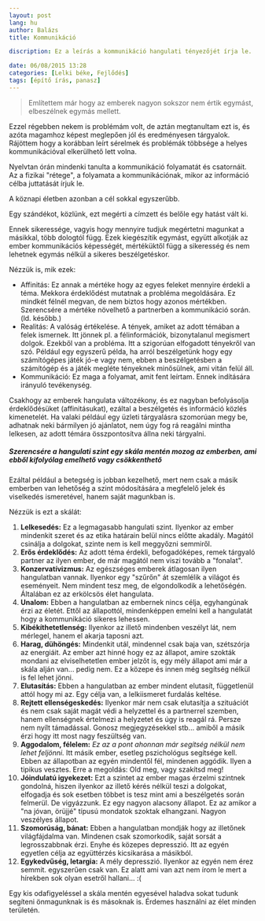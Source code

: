 ```yaml
---
layout: post
lang: hu
author: Balázs
title: Kommunikáció

discription: Ez a leírás a kommunikáció hangulati tényezőjét írja le.

date: 06/08/2015 13:28
categories: [Lelki béke, Fejlődés]
tags: [építő írás, panasz]
---
```

> Említettem már hogy az emberek nagyon sokszor nem értik egymást, elbeszélnek egymás mellett.

Ezzel régebben nekem is problémám volt, de aztán megtanultam ezt is, és azóta magamhoz képest meglepően jól és eredményesen tárgyalok. Rájöttem hogy a korábban leírt sérelmek és problémák többsége a helyes kommunikációval elkerülhető lett volna.

Nyelvtan órán mindenki tanulta a kommunikáció folyamatát és csatornáit. Az a fizikai "rétege", a folyamata a kommunikációnak, mikor az információ célba juttatását írjuk le.

A köznapi életben azonban a cél sokkal egyszerűbb.

Egy szándékot, közlünk, ezt megérti a címzett és belőle egy hatást vált ki.

Ennek sikeressége, vagyis hogy mennyire tudjuk megértetni magunkat a másikkal, több dologtól függ. Ezek kiegészítik egymást, együtt alkotják az ember kommunikációs képességét, mértéküktől függ a sikeresség és nem lehetnek egymás nélkül a sikeres beszélgetéskor.

Nézzük is, mik ezek:

- Affinitás: Ez annak a mértéke hogy az egyes feleket mennyire érdekli a téma. Mekkora érdeklődést mutatnak a probléma megoldására. Ez mindkét félnél megvan, de nem biztos hogy azonos mértékben. Szerencsére a mértéke növelhető a partnerben a kommunikáció során. (ld. később.)
- Realitás: A valóság értékelése. A tények, amiket az adott témában a felek ismernek. Itt jönnek pl. a félinformációk, bizonytalanul megismert dolgok. Ezekből van a probléma. Itt a szigorúan elfogadott tényekről van szó. Például egy egyszerű példa, ha arról beszélgetünk hogy egy számítógépes játék jó-e vagy nem, ebben a beszélgetésben a számítógép és a játék megléte tényeknek minősülnek, ami vitán felül áll.
- Kommunikáció: Ez maga a folyamat, amit fent leírtam. Ennek indítására irányuló tevékenység.

Csakhogy az emberek hangulata változékony, és ez nagyban befolyásolja érdeklődésüket (affinitásukat), ezáltal a beszélgetés és információ közlés kimenetelét. Ha valaki például egy üzleti tárgyalásra szomorúan megy be, adhatnak neki bármilyen jó ajánlatot, nem úgy fog rá reagálni mintha lelkesen, az adott témára összpontosítva állna neki tárgyalni.

##### Szerencsére a hangulati szint egy skála mentén mozog az emberben, ami ebből kifolyólag emelhető vagy csökkenthető

Ezáltal például a betegség is jobban kezelhető, mert nem csak a másik emberben van lehetőség a szint módosítására a megfelelő jelek és viselkedés ismeretével, hanem saját magunkban is.

Nézzük is ezt a skálát:

1. **Lelkesedés:** Ez a legmagasabb hangulati szint. Ilyenkor az ember mindenkit szeret és az etika határain belül nincs előtte akadály. Magától csinálja a dolgokat, szinte nem is kell meggyőzni semmiről.
2. **Erős érdeklődés:** Az adott téma érdekli, befogadóképes, remek tárgyaló partner az ilyen ember, de már magától nem viszi tovább a "fonalat".
3. **Konzervatívizmus:** Az egészséges emberek átlagosan ilyen hangulatban vannak. Ilyenkor egy "szűrőn" át szemlélik a világot és eseményeit. Nem mindent tesz meg, de elgondolkodik a lehetőségén. Általában ez az erkölcsös élet hangulata.
4. **Unalom:** Ebben a hangulatban az embernek nincs célja, egyhangúnak érzi az életét. Ettől az állapottól, mindenképpen emelni kell a hangulatát hogy a kommunikáció sikeres lehessen.
5. **Kibékíthetetlenség:** Ilyenkor az illető mindenben veszélyt lát, nem mérlegel, hanem el akarja taposni azt.
6. **Harag, dühöngés:** Mindenkit utál, mindennel csak baja van, szétszórja az energiáit. Az ember azt hinné hogy ez az állapot, amire szokták mondani az elviselhetetlen ember jelzőt is, egy mély állapot ami már a skála alján van... pedig nem. Ez a közepe és innen még segítség nélkül is fel lehet jönni.
7. **Elutasítás:** Ebben a hangulatban az ember mindent elutasít, függetlenül attól hogy mi az. Egy célja van, a lelkiismeret furdalás keltése.
8. **Rejtett ellenségeskedés:** Ilyenkor már nem csak elutasítja a szituációt és nem csak saját magát védi a helyzettel és a partnerrel szemben, hanem ellenségnek értelmezi a helyzetet és úgy is reagál rá. Persze nem nyílt támadással. Gonosz megjegyzésekkel stb... amiből a másik érzi hogy itt most nagy feszültség van.
9. **Aggodalom, félelem:** *Ez az a pont ahonnan már segítség nélkül nem lehet feljönni.* Itt másik ember, esetleg pszichológus segítsége kell. Ebben az állapotban az egyén mindentől fél, mindenen aggódik. Ilyen a tipikus vesztes. Erre a megoldás: Old meg, vagy szakítsd meg!
10. **Jóindulatú igyekezet:** Ezt a szintet az ember magas érzelmi szintnek gondolná, hiszen ilyenkor az illető kérés nélkül teszi a dolgokat, elfogadja és sok esetben többet is tesz mint ami a beszélgetés során felmerül. De vigyázzunk. Ez egy nagyon alacsony állapot. Ez az amikor a "na jóvan, örüjjé" típusú mondatok szoktak elhangzani. Nagyon veszélyes állapot.
11. **Szomorúság, bánat:** Ebben a hangulatban mondják hogy az illetőnek világfájdalma van. Mindenen csak szomorkodik, saját sorsát a legrosszabbnak érzi. Enyhe és közepes depresszió. Itt az egyén egyetlen célja az együttérzés kicsikarása a másikból.
12. **Egykedvűség, letargia:** A mély depresszió. Ilyenkor az egyén nem érez semmit. egyszerűen csak van. Ez alatt ami van azt nem írom le mert a hírekben sok olyan esetről hallani... :(

Egy kis odafigyeléssel a skála mentén egyesével haladva sokat tudunk segíteni önmagunknak is és másoknak is. Érdemes használni az élet minden területén.